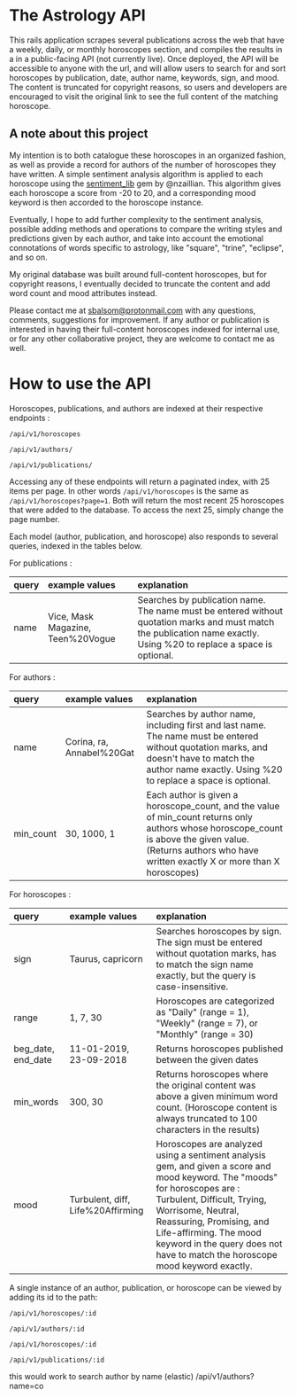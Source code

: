# The Astrology API

This rails application scrapes several publications across the web that have a weekly, daily, or monthly horoscopes section, and compiles the results in a  in a public-facing API (not currently live). Once deployed, the API will be accessible to anyone with the url, and will allow users to search for and sort horoscopes by publication, date, author name, keywords, sign, and mood. The content is truncated for copyright reasons, so users and developers are encouraged to visit the original link to see the full content of the matching horoscope.

## A note about this project

My intention is to both catalogue these horoscopes in an organized fashion, as well as provide a record for authors of the number of horoscopes they have written. A simple sentiment analysis algorithm is applied to each horoscope using the [sentiment_lib](https://github.com/nzaillian/sentiment_lib) gem by @nzaillian. This algorithm gives each horoscope a score from -20 to 20, and a corresponding mood keyword is then accorded to the horoscope instance. 

Eventually, I hope to add further complexity to the sentiment analysis, possible adding methods and operations to compare the writing styles and predictions given by each author, and take into account the emotional connotations of words specific to astrology, like "square", "trine", "eclipse", and so on. 

My original database was built around full-content horoscopes, but for copyright reasons, I eventually decided to truncate the content and add word count and mood attributes instead.

Please contact me at sbalsom@protonmail.com with any questions, comments, suggestions for improvement. If any author or publication is interested in having their full-content horoscopes indexed for internal use, or for any other collaborative project, they are welcome to contact me as well.

# How to use the API

Horoscopes, publications, and authors are indexed at their respective endpoints :

```
/api/v1/horoscopes
```

```
/api/v1/authors/ 
```

``` 
/api/v1/publications/
```

Accessing any of these endpoints will return a paginated index, with 25 items per page. In other words `/api/v1/horoscopes` is the same as `/api/v1/horoscopes?page=1`. Both will return the most recent 25 horoscopes that were added to the database. To access the next 25, simply change the page number.

Each model (author, publication, and horoscope) also responds to several queries, indexed in the tables below.

For publications :

| query | example values | explanation |
|:--|:--|:--|
| name | Vice, Mask Magazine, Teen%20Vogue | Searches by publication name. The name must be entered without quotation marks and must match the publication name exactly. Using %20 to replace a space is optional. |

For authors :

| query | example values | explanation |
|:--|:--|:--|
| name | Corina, ra, Annabel%20Gat | Searches by author name, including first and last name. The name must be entered without quotation marks, and doesn't have to match the author name exactly. Using %20 to replace a space is optional. |
|min_count| 30, 1000, 1| Each author is given a horoscope_count, and the value of min_count returns only authors whose horoscope_count is above the given value.  (Returns authors who have written exactly X or more than X horoscopes) |

For horoscopes :

| query | example values | explanation |
|:--|:--|:--|
| sign | Taurus, capricorn | Searches horoscopes by sign. The sign must be entered without quotation marks, has to match the sign name exactly, but the query is case-insensitive. |
|range| 1, 7, 30 | Horoscopes are categorized as "Daily" (range = 1), "Weekly" (range = 7), or "Monthly" (range = 30)|
|beg_date, end_date | 11-01-2019, 23-09-2018 | Returns horoscopes published between the given dates |
|min_words | 300, 30 | Returns horoscopes where the original content was above a given minimum word count. (Horoscope content is always truncated to 100 characters in the results) |
|mood | Turbulent, diff, Life%20Affirming | Horoscopes are analyzed using a sentiment analysis gem, and given a score and mood keyword. The "moods" for horoscopes are : Turbulent, Difficult, Trying, Worrisome, Neutral, Reassuring, Promising, and Life-affirming. The mood keyword in the query does not have to match the horoscope mood keyword exactly. |


A single instance of an author, publication, or horoscope can be viewed by adding its id to the path:

```
/api/v1/horoscopes/:id
```

```
/api/v1/authors/:id
```

```
/api/v1/horoscopes/:id
```

``` 
/api/v1/publications/:id
```

this would work to search author by name (elastic)
/api/v1/authors?name=co

<!-- # I want to add to my database :

# jessica lanyadoo (offset pagination hard to scrape ?)
# astrology zone - current month and current year only for every sign - easy !
# cafe astrology - there is a lot going on here -- maybe come back to this
# channi nicholas --
# refinery 29
# Add weekly and daily fetch methods to sidekiq
# in controllers deal with params
# use a paginator to paginate pages
# write about all this in readme
# finally deploy to heroku

# an api view for authors
# more keywords for each horoscope (emotions, other)
# handling method for 2015 monthlies

# more associations : author has many publications, through horoscopes



# Vice : 190 pages total going back to 2015 -->


